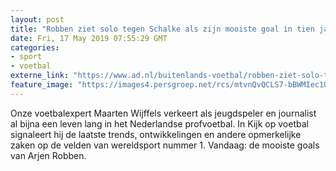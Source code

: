 ```yaml
---
layout: post
title: "Robben ziet solo tegen Schalke als zijn mooiste goal in tien jaar Bayern"
date: Fri, 17 May 2019 07:55:29 GMT
categories: 
- sport 
- voetbal 
externe_link: "https://www.ad.nl/buitenlands-voetbal/robben-ziet-solo-tegen-schalke-als-zijn-mooiste-goal-in-tien-jaar-bayern~a3363026/"
feature_image: "https://images4.persgroep.net/rcs/mtvnQvQCLS7-bBWMIec10XJ84ZY/diocontent/148530382/_fitwidth/400/?appId=21791a8992982cd8da851550a453bd7f&quality=0.7"
---
```


Onze voetbalexpert Maarten Wijffels verkeert als jeugdspeler en journalist al bijna een leven lang in het Nederlandse profvoetbal. In Kijk op voetbal signaleert hij de laatste trends, ontwikkelingen en andere opmerkelijke zaken op de velden van wereldsport nummer 1. Vandaag: de mooiste goals van Arjen Robben.
